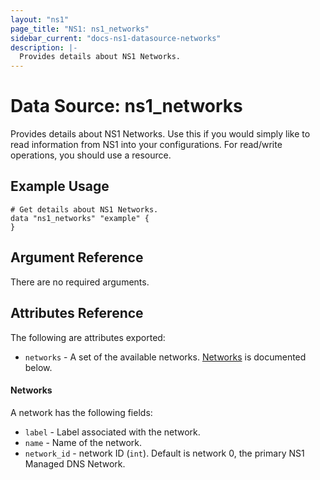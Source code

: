 ```yaml
---
layout: "ns1"
page_title: "NS1: ns1_networks"
sidebar_current: "docs-ns1-datasource-networks"
description: |-
  Provides details about NS1 Networks.
---
```


# Data Source: ns1_networks

Provides details about NS1 Networks. Use this if you would simply like to read
information from NS1 into your configurations. For read/write operations, you
should use a resource.

## Example Usage

```hcl
# Get details about NS1 Networks.
data "ns1_networks" "example" {
}
```

## Argument Reference

There are no required arguments.

## Attributes Reference

The following are attributes exported:

* `networks` - A set of the available networks. [Networks](#networks) is
  documented below.

#### Networks

A network has the following fields:

* `label` - Label associated with the network.
* `name` - Name of the network.
* `network_id` - network ID (`int`). Default is network 0, the primary NS1 Managed DNS Network.
